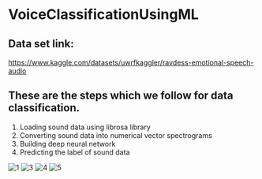 # VoiceClassificationUsingML

## Data set link:
https://www.kaggle.com/datasets/uwrfkaggler/ravdess-emotional-speech-audio


## These are the steps which we follow for data classification.
1. Loading sound data using librosa library
2. Converting sound data into numerical vector spectrograms
3. Building deep neural network
4. Predicting the label of sound data



![1](https://user-images.githubusercontent.com/82725681/192131176-6d99870f-1eb5-4dc5-bab1-d7d46103328f.png)
![3](https://user-images.githubusercontent.com/82725681/192131152-d5c1daa0-84b2-4e86-a24f-7c5518ef6c30.png)
![4](https://user-images.githubusercontent.com/82725681/192131159-5ec73b5b-ce12-47ae-8d97-c51b17dc472d.png)
![5](https://user-images.githubusercontent.com/82725681/192131162-30bf98a8-e65c-47db-9d2c-e85433ea846b.png)
